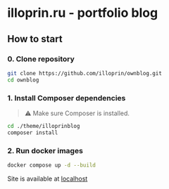 # illoprin.ru - portfolio blog

## How to start

### 0. Clone repository

```bash
git clone https://github.com/illoprin/ownblog.git
cd ownblog
```

### 1. Install Composer dependencies

> ⚠️ Make sure Composer is installed.

```bash
cd ./theme/illoprinblog
composer install
```

### 2. Run docker images

```bash
docker compose up -d --build
```

Site is available at [localhost](http://localhost)